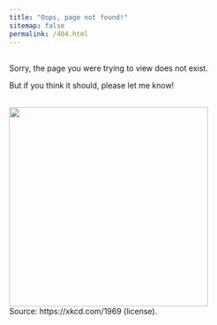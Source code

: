 ```yaml
---
title: "Oops, page not found!"
sitemap: false
permalink: /404.html
---
```


<br>
Sorry, the page you were trying to view does not exist.  

But if you think it should, please <a href="mailto:{{ author.email }}" style="text-decoration:none">let me know</a>! 

<br>


<img src="https://imgs.xkcd.com/comics/not_available.png" style="width:360px">
<figcaption>Source: <a href="https://xkcd.com/1969" style="text-decoration:none">https://xkcd.com/1969</a> (<a href="https://xkcd.com/license.html" style="text-decoration:none">license</a>). </figcaption>

<script type="text/javascript">
  var GOOG_FIXURL_LANG = 'en';
  var GOOG_FIXURL_SITE = '{{ site.url }}'
</script>
<script type="text/javascript"
  src="//linkhelp.clients.google.com/tbproxy/lh/wm/fixurl.js">
</script>
